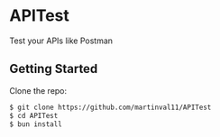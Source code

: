 # APITest
Test your APIs like Postman

## Getting Started
Clone the repo:
```sh
$ git clone https://github.com/martinval11/APITest
$ cd APITest
$ bun install
```
